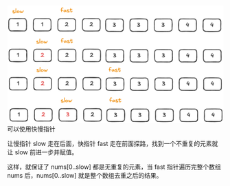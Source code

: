![](image/26.excalidraw.png)
可以使用快慢指针

让慢指针 slow 走在后面，快指针 fast 走在前面探路，找到一个不重复的元素就让 slow 前进一步并赋值。

这样，就保证了 nums[0..slow] 都是无重复的元素，当 fast 指针遍历完整个数组 nums 后，nums[0..slow] 就是整个数组去重之后的结果。
